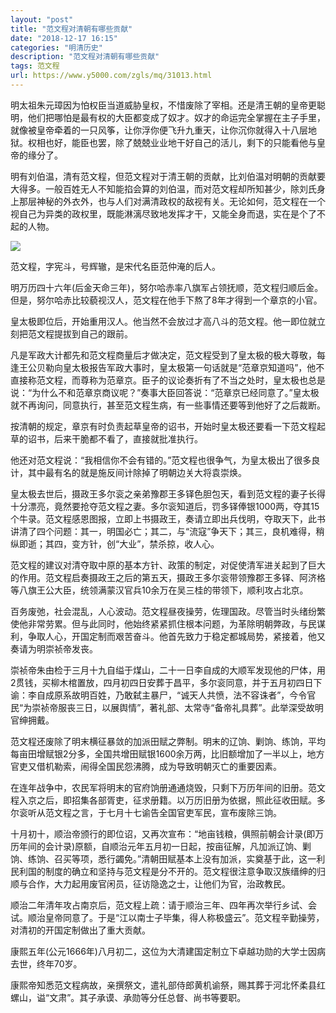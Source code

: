 ```yaml
---
layout: "post"
title: "范文程对清朝有哪些贡献"
date: "2018-12-17 16:15"
categories: "明清历史"
description: "范文程对清朝有哪些贡献"
tags: 范文程
url: https://www.y5000.com/zgls/mq/31013.html
---
```






明太祖朱元璋因为怕权臣当道威胁皇权，不惜废除了宰相。还是清王朝的皇帝更聪明，他们把哪怕是最有权的大臣都变成了奴才。奴才的命运完全掌握在主子手里，就像被皇帝牵着的一只风筝，让你浮你便飞升九重天，让你沉你就得入十八层地狱。权相也好，能臣也罢，除了兢兢业业地干好自己的活儿，剩下的只能看他与皇帝的缘分了。

明有刘伯温，清有范文程，但范文程对于清王朝的贡献，比刘伯温对明朝的贡献要大得多。一般百姓无人不知能掐会算的刘伯温，而对范文程却所知甚少，除刘氏身上那层神秘的外衣外，也与人们对满清政权的敌视有关。无论如何，范文程在一个视自己为异类的政权里，既能淋漓尽致地发挥才干，又能全身而退，实在是个了不起的人物。

![](https://img.y5000.com/uploads/allimg/180622/8-1P622131Z4b7.jpg)

范文程，字宪斗，号辉辙，是宋代名臣范仲淹的后人。

明万历四十六年(后金天命三年)，努尔哈赤率八旗军占领抚顺，范文程归顺后金。但是，努尔哈赤比较藐视汉人，范文程在他手下熬了8年才得到一个章京的小官。

皇太极即位后，开始重用汉人。他当然不会放过才高八斗的范文程。他一即位就立刻把范文程提拔到自己的跟前。

凡是军政大计都先和范文程商量后才做决定，范文程受到了皇太极的极大尊敬，每逢王公贝勒向皇太极报告军政大事时，皇太极第一句话就是“范章京知道吗”，他不直接称范文程，而尊称为范章京。臣子的议论奏折有了不当之处时，皇太极也总是说：“为什么不和范章京商议呢？”奏事大臣回答说：“范章京已经同意了。”皇太极就不再询问，同意执行，甚至范文程生病，有一些事情还要等到他好了之后裁断。

按清朝的规定，章京有时负责起草皇帝的诏书，开始时皇太极还要看一下范文程起草的诏书，后来干脆都不看了，直接就批准执行。

他还对范文程说：“我相信你不会有错的。”范文程也很争气，为皇太极出了很多良计，其中最有名的就是施反间计除掉了明朝边关大将袁崇焕。

皇太极去世后，摄政王多尔衮之亲弟豫郡王多铎色胆包天，看到范文程的妻子长得十分漂亮，竟然要抢夺范文程之妻。多尔衮知道后，罚多铎俸银1000两，夺其15个牛录。范文程感恩图报，立即上书摄政王，奏请立即出兵伐明，夺取天下，此书讲清了四个问题：其一，明国必亡；其二，与“流寇”争天下；其三，良机难得，稍纵即逝；其四，变方针，创“大业”，禁杀掠，收人心。

范文程的建议对清夺取中原的基本方针、政策的制定，对促使清军进关起到了巨大的作用。范文程启奏摄政王之后的第五天，摄政王多尔衮带领豫郡王多铎、阿济格等八旗王公大臣，统领满蒙汉官兵10余万在吴三桂的带领下，顺利攻占北京。

百务废弛，社会混乱，人心波动。范文程昼夜操劳，佐理国政。尽管当时头绪纷繁使他非常劳累。但与此同时，他始终紧紧抓住根本问题，为革除明朝弊政，与民谋利，争取人心，开国定制而艰苦奋斗。他首先致力于稳定都城局势，紧接着，他又奏请为明崇祯帝发丧。

崇祯帝朱由检于三月十九自缢于煤山，二十一日李自成的大顺军发现他的尸体，用2贯钱，买柳木棺置放，四月初四日安葬于昌平，多尔衮同意，并于五月初四日下谕：李自成原系故明百姓，乃敢弑主暴尸，“诚天人共愤，法不容诛者”，今令官民“为崇祯帝服丧三日，以展舆情”，著礼部、太常寺“备帝礼具葬”。此举深受故明官绅拥戴。

范文程还废除了明末横征暴敛的加派田赋之弊制。明末的辽饷、剿饷、练饷，平均每亩田增赋银2分多，全国共增田赋银1600余万两，比旧额增加了一半以上，地方官吏又借机勒索，闹得全国民怨沸腾，成为导致明朝灭亡的重要因素。

在连年战争中，农民军将明末的官府饷册通通烧毁，只剩下万历年间的旧册。范文程入京之后，即招集各部胥吏，征求册籍。以万历旧册为依据，照此征收田赋。多尔衮听从范文程之言，于七月十七谕告全国官吏军民，宣布废除三饷。

十月初十，顺治帝颁行的即位诏，又再次宣布：“地亩钱粮，俱照前朝会计录(即万历年间的会计录)原额，自顺治元年五月初一日起，按亩征解，凡加派辽饷、剿饷、练饷、召买等项，悉行蠲免。”清朝田赋基本上没有加派，实奠基于此，这一利民利国的制度的确立和坚持与范文程是分不开的。范文程很注意争取汉族缙绅的归顺与合作，大力起用废官闲员，征访隐逸之士，让他们为官，治政教民。

顺治二年清年攻占南京后，范文程上疏：请于顺治三年、四年再次举行乡试、会试。顺治皇帝同意了。于是“江以南士子毕集，得人称极盛云”。范文程辛勤操劳，对清初的开国定制做出了重大贡献。

康熙五年(公元1666年)八月初二，这位为大清建国定制立下卓越功勋的大学士因病去世，终年70岁。

康熙帝知悉范文程病故，亲撰祭文，遣礼部侍郎黄机谕祭，赐其葬于河北怀柔县红螺山，谥“文肃”。其子承谟、承勋等分任总督、尚书等要职。
